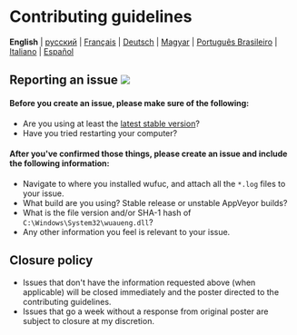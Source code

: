 # Contributing guidelines

**English** | [русский](../../wiki/CONTRIBUTING-(русский)) | [Français](../../wiki/CONTRIBUTING-(Français)) | [Deutsch](../../wiki/CONTRIBUTING-(Deutsch)) | [Magyar](../../wiki/CONTRIBUTING-(Magyar)) | [Português Brasileiro](../../wiki/CONTRIBUTING-(Português-Brasileiro)) | [Italiano](../../wiki/CONTRIBUTING-(Italiano)) | [Español](../../wiki/CONTRIBUTING-(Español))

## Reporting an issue [![](https://isitmaintained.com/badge/resolution/zeffy/wufuc.svg)](https://isitmaintained.com/project/zeffy/wufuc)

#### Before you create an issue, please make sure of the following:

- Are you using at least the [latest stable version](../../releases/latest)?
- Have you tried restarting your computer?

#### After you've confirmed those things, please create an issue and include the following information:

- Navigate to where you installed wufuc, and attach all the `*.log` files to your issue.
- What build are you using? Stable release or unstable AppVeyor builds?
- What is the file version and/or SHA-1 hash of `C:\Windows\System32\wuaueng.dll`?
- Any other information you feel is relevant to your issue.

## Closure policy

- Issues that don't have the information requested above (when applicable) will be closed immediately and the poster directed to the contributing guidelines.
- Issues that go a week without a response from original poster are subject to closure at my discretion.
